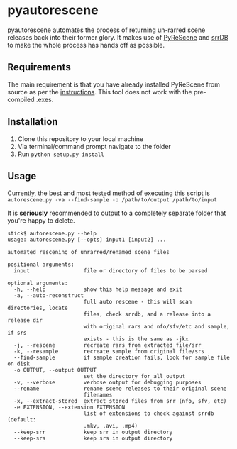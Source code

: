pyautorescene
=============
pyautorescene automates the process of returning un-rarred scene releases back into their former glory.  It makes use of [PyReScene](https://bitbucket.org/Gfy/pyrescene) and [srrDB](http://srrdb.com) to make the whole process has hands off as possible.

Requirements
------------
The main requirement is that you have already installed PyReScene from source as per the [instructions](https://bitbucket.org/Gfy/pyrescene).  This tool does not work with the pre-compiled .exes.

Installation
------------
1. Clone this repository to your local machine
2. Via terminal/command prompt navigate to the folder
3. Run `python setup.py install`

Usage
-----
Currently, the best and most tested method of executing this script is `autorescene.py -va --find-sample -o /path/to/output /path/to/input`

It is **seriously** recommended to output to a completely separate folder that you're happy to delete. 

```
stick$ autorescene.py --help
usage: autorescene.py [--opts] input1 [input2] ...

automated rescening of unrarred/renamed scene files

positional arguments:
  input                 file or directory of files to be parsed

optional arguments:
  -h, --help            show this help message and exit
  -a, --auto-reconstruct
                        full auto rescene - this will scan directories, locate
                        files, check srrdb, and a release into a release dir
                        with original rars and nfo/sfv/etc and sample, if srs
                        exists - this is the same as -jkx
  -j, --rescene         recreate rars from extracted file/srr
  -k, --resample        recreate sample from original file/srs
  --find-sample         if sample creation fails, look for sample file on disk
  -o OUTPUT, --output OUTPUT
                        set the directory for all output
  -v, --verbose         verbose output for debugging purposes
  --rename              rename scene releases to their original scene
                        filenames
  -x, --extract-stored  extract stored files from srr (nfo, sfv, etc)
  -e EXTENSION, --extension EXTENSION
                        list of extensions to check against srrdb (default:
                        .mkv, .avi, .mp4)
  --keep-srr            keep srr in output directory
  --keep-srs            keep srs in output directory
```

